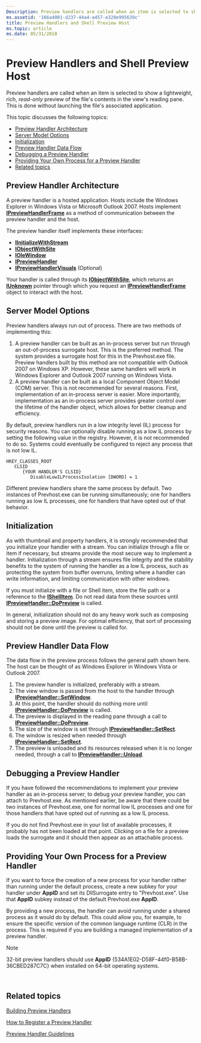 ```yaml
---
Description: Preview handlers are called when an item is selected to show a lightweight, rich, read-only preview of the file's contents in the view's reading pane. This is done without launching the file's associated application.
ms.assetid: '166a4001-d237-44a4-a457-e320e995639c'
title: Preview Handlers and Shell Preview Host
ms.topic: article
ms.date: 05/31/2018
---
```


# Preview Handlers and Shell Preview Host

Preview handlers are called when an item is selected to show a lightweight, rich, *read-only* preview of the file's contents in the view's reading pane. This is done without launching the file's associated application.

This topic discusses the following topics:

-   [Preview Handler Architecture](#preview-handler-architecture)
-   [Server Model Options](#server-model-options)
-   [Initialization](#initialization)
-   [Preview Handler Data Flow](#preview-handler-data-flow)
-   [Debugging a Preview Handler](#debugging-a-preview-handler)
-   [Providing Your Own Process for a Preview Handler](#providing-your-own-process-for-a-preview-handler)
-   [Related topics](#related-topics)

## Preview Handler Architecture

A preview handler is a hosted application. Hosts include the Windows Explorer in Windows Vista or Microsoft Outlook 2007. Hosts implement [**IPreviewHandlerFrame**](https://msdn.microsoft.com/en-us/library/Bb775309(v=VS.85).aspx) as a method of communication between the preview handler and the host.

The preview handler itself implements these interfaces:

-   [**IInitializeWithStream**](/windows/desktop/api/Propsys/nn-propsys-iinitializewithstream)
-   [**IObjectWithSite**](https://msdn.microsoft.com/en-us/library/ms693765(v=VS.85).aspx)
-   [**IOleWindow**](https://msdn.microsoft.com/en-us/library/ms680102(v=VS.85).aspx)
-   [**IPreviewHandler**](https://msdn.microsoft.com/en-us/library/Bb775315(v=VS.85).aspx)
-   [**IPreviewHandlerVisuals**](https://msdn.microsoft.com/en-us/library/Bb775299(v=VS.85).aspx) (Optional)

Your handler is called through its [**IObjectWithSite**](https://msdn.microsoft.com/en-us/library/ms693765(v=VS.85).aspx), which returns an [**IUnknown**](https://msdn.microsoft.com/en-us/library/ms680509(v=VS.85).aspx) pointer through which you request an [**IPreviewHandlerFrame**](https://msdn.microsoft.com/en-us/library/Bb775309(v=VS.85).aspx) object to interact with the host.

## Server Model Options

Preview handlers always run out of process. There are two methods of implementing this:

1.  A preview handler can be built as an in-process server but run through an out-of-process surrogate host. This is the preferred method. The system provides a surrogate host for this in the Prevhost.exe file. Preview handlers built by this method are not compatible with Outlook 2007 on Windows XP. However, these same handlers will work in Windows Explorer and Outlook 2007 running on Windows Vista.
2.  A preview handler can be built as a local Component Object Model (COM) server. This is not recommended for several reasons. First, implementation of an in-process server is easier. More importantly, implementation as an in-process server provides greater control over the lifetime of the handler object, which allows for better cleanup and efficiency.

By default, preview handlers run in a low integrity level (IL) process for security reasons. You can optionally disable running as a low IL process by setting the following value in the registry. However, it is not recommended to do so. Systems could eventually be configured to reject any process that is not low IL.

```
HKEY_CLASSES_ROOT
   CLSID
      {YOUR HANDLER'S CLSID}
         DisableLowILProcessIsolation [DWORD] = 1
```

Different preview handlers share the same process by default. Two instances of Prevhost.exe can be running simultaneously; one for handlers running as low IL processes, one for handlers that have opted out of that behavior.

## Initialization

As with thumbnail and property handlers, it is strongly recommended that you initialize your handler with a stream. You can initialize through a file or item if necessary, but streams provide the most secure way to implement a handler. Initialization through a stream ensures file integrity and the stability benefits to the system of running the handler as a low IL process, such as protecting the system from buffer overruns, limiting where a handler can write information, and limiting communication with other windows.

If you must initialize with a file or Shell item, store the file path or a reference to the [**IShellItem**](/windows/desktop/api/shobjidl_core/nn-shobjidl_core-ishellitem). Do not read data from these sources until [**IPreviewHandler::DoPreview**](/windows/desktop/api/shobjidl_core/nf-shobjidl_core-ipreviewhandler-dopreview) is called.

In general, initialization should not do any heavy work such as composing and storing a preview image. For optimal efficiency, that sort of processing should not be done until the preview is called for.

## Preview Handler Data Flow

The data flow in the preview process follows the general path shown here. The host can be thought of as Windows Explorer in Windows Vista or Outlook 2007.

1.  The preview handler is initialized, preferably with a stream.
2.  The view window is passed from the host to the handler through [**IPreviewHandler::SetWindow**](/windows/desktop/api/shobjidl_core/nf-shobjidl_core-ipreviewhandler-setwindow).
3.  At this point, the handler should do nothing more until [**IPreviewHandler::DoPreview**](/windows/desktop/api/shobjidl_core/nf-shobjidl_core-ipreviewhandler-dopreview) is called.
4.  The preview is displayed in the reading pane through a call to [**IPreviewHandler::DoPreview**](/windows/desktop/api/shobjidl_core/nf-shobjidl_core-ipreviewhandler-dopreview).
5.  The size of the window is set through [**IPreviewHandler::SetRect**](/windows/desktop/api/shobjidl_core/nf-shobjidl_core-ipreviewhandler-setrect).
6.  The window is resized when needed through [**IPreviewHandler::SetRect**](/windows/desktop/api/shobjidl_core/nf-shobjidl_core-ipreviewhandler-setrect).
7.  The preview is unloaded and its resources released when it is no longer needed, through a call to [**IPreviewHandler::Unload**](/windows/desktop/api/shobjidl_core/nf-shobjidl_core-ipreviewhandler-unload).

## Debugging a Preview Handler

If you have followed the recommendations to implement your preview handler as an in-process server, to debug your preview handler, you can attach to Prevhost.exe. As mentioned earlier, be aware that there could be two instances of Prevhost.exe, one for normal low IL processes and one for those handlers that have opted out of running as a low IL process.

If you do not find Prevhost.exe in your list of available processes, it probably has not been loaded at that point. Clicking on a file for a preview loads the surrogate and it should then appear as an attachable process.

## Providing Your Own Process for a Preview Handler

If you want to force the creation of a new process for your handler rather than running under the default process, create a new subkey for your handler under **AppID** and set its DllSurrogate entry to "Prevhost.exe". Use that **AppID** subkey instead of the default Prevhost.exe **AppID**.

By providing a new process, the handler can avoid running under a shared process as it would do by default. This could allow you, for example, to ensure the specific version of the common language runtime (CLR) in the process. This is required if you are building a managed implementation of a preview handler.

> [!Note]  
> 32-bit preview handlers should use **AppID** {534A1E02-D58F-44f0-B58B-36CBED287C7C} when installed on 64-bit operating systems.

 

## Related topics

<dl> <dt>

[Building Preview Handlers](building-preview-handlers.md)
</dt> <dt>

[How to Register a Preview Handler](how-to-register-a-preview-handler.md)
</dt> <dt>

[Preview Handler Guidelines](preview-handler-guidelines.md)
</dt> </dl>

 

 



